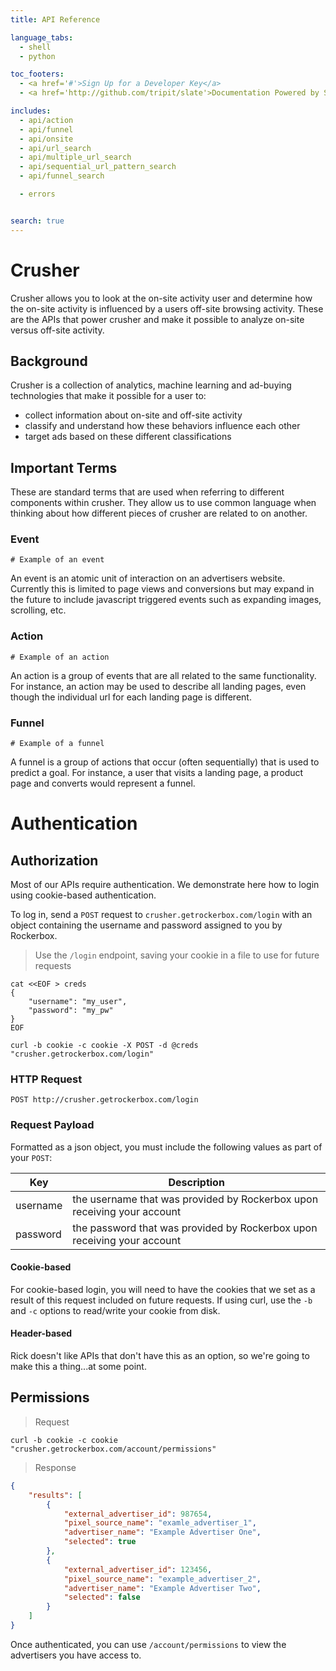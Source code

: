 ```yaml
---
title: API Reference

language_tabs:
  - shell
  - python

toc_footers:
  - <a href='#'>Sign Up for a Developer Key</a>
  - <a href='http://github.com/tripit/slate'>Documentation Powered by Slate</a>

includes:
  - api/action
  - api/funnel
  - api/onsite
  - api/url_search
  - api/multiple_url_search
  - api/sequential_url_pattern_search
  - api/funnel_search

  - errors


search: true
---
```


# Crusher

Crusher allows you to look at the on-site activity user and determine how the on-site activity is influenced by a users off-site browsing activity.
These are the APIs that power crusher and make it possible to analyze on-site versus off-site activity.

## Background

Crusher is a collection of analytics, machine learning and ad-buying technologies that make it possible for a user to: 

- collect information about on-site and off-site activity
- classify and understand how these behaviors influence each other
- target ads based on these different classifications 

## Important Terms

These are standard terms that are used when referring to different components within crusher. 
They allow us to use common language when thinking about how different pieces of crusher are related to on another.

### Event

```
# Example of an event
```

An event is an atomic unit of interaction on an advertisers website. Currently this is limited to page views and conversions but may expand in the future to include javascript triggered events such as expanding images, scrolling, etc. 

### Action

```
# Example of an action
```

An action is a group of events that are all related to the same functionality. For instance, an action may be used to describe all landing pages, even though the individual url for each landing page is different. 

### Funnel

```
# Example of a funnel
```

A funnel is a group of actions that occur (often sequentially) that is used to predict a goal. For instance, a user that visits a landing page, a product page and converts would represent a funnel.

# Authentication

## Authorization

Most of our APIs require authentication. We demonstrate here how to login using cookie-based authentication.

To log in, send a `POST` request to `crusher.getrockerbox.com/login` with an object containing the username and password assigned to you by Rockerbox.

> Use the `/login` endpoint, saving your cookie in a file to use for future requests

```shell
cat <<EOF > creds
{
    "username": "my_user", 
    "password": "my_pw"
}
EOF

curl -b cookie -c cookie -X POST -d @creds "crusher.getrockerbox.com/login"
```

### HTTP Request

`POST http://crusher.getrockerbox.com/login`

### Request Payload

Formatted as a json object, you must include the following values as part of your `POST`:

Key | Description
--- | -----
username | the username that was provided by Rockerbox upon receiving your account
password | the password that was provided by Rockerbox upon receiving your account


#### Cookie-based



For cookie-based login, you will need to have the cookies that we set as a result of this request included on future requests. 
If using curl, use the `-b` and `-c` options to read/write your cookie from disk.

#### Header-based

Rick doesn't like APIs that don't have this as an option, so we're going to make this a thing...at some point.

## Permissions

> Request

```shell
curl -b cookie -c cookie "crusher.getrockerbox.com/account/permissions"
```

> Response

```json
{
    "results": [
        {
            "external_advertiser_id": 987654,
            "pixel_source_name": "examle_advertiser_1",
            "advertiser_name": "Example Advertiser One",
            "selected": true
        },
        {
            "external_advertiser_id": 123456,
            "pixel_source_name": "example_advertiser_2",
            "advertiser_name": "Example Advertiser Two",
            "selected": false
        }
    ]
}
```

Once authenticated, you can use `/account/permissions` to view the advertisers you have access to.






